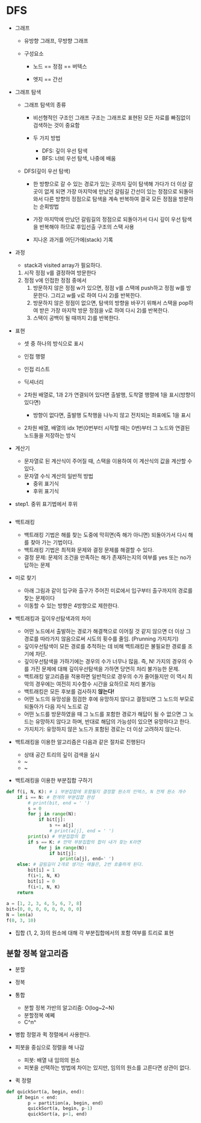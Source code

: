 # DFS



- 그래프

  	- 유방향 그래프, 무방향 그래프

   - 구성요소

     - 노드 == 정점 == 버텍스

     - 엣지 == 간선



- 그래프 탐색

  - 그래프 탐색의 종류

    - 비선형적인 구조인 그래프 구조는 그래프로 표현된 모든 자료를 빠짐없이 검색하는 것이 중요함

    - 두 가지 방법
      - DFS: 깊이 우선 탐색
      - BFS: 너비 우선 탐색, 나중에 배움

  - DFS(깊이 우선 탐색)

    - 한 방향으로 갈 수 있는 경로가 있는 곳까지 깊이 탐색해 가다가 더 이상 갈 곳이 없게 되면 가장 마지막에 만났던 갈림길 간선이 있는 정점으로 되돌아와서 다른 방향의 정점으로 탐색을 계속 반복하여 결국 모든 정점을 방문하는 순회방법

    - 가장 마지막에 만났던 갈림길의 정점으로 되돌아가서 다시 깊이 우선 탐색을 반복해야 하므로 후입선출 구조의 스택 사용

    - 지나온 과거를 어딘가에(stack) 기록

      

- 과정

  - stack과 visited array가 필요하다.

  1) 시작 정점 v를 결정하여 방문한다
  2) 정점 v에 인접한 정점 중에서
     1) 방문하지 않은 정점 w가 있으면, 정점 v를 스택에 push하고 정점 w를 방문한다. 그리고 w를 v로 하여 다시 2)를 반복한다.
     2) 방문하지 않은 정점이 없으면, 탐색의 방향을 바꾸기 위해서 스택을 pop하여 받은 가장 마지막 방문 정점을 v로 하여 다시 2)를 반복한다.
     3) 스택이 공백이 될 때까지 2)를 반복한다.

- 표현

  - 셋 중 하나의 방식으로 표시

  - 인접 행렬

  - 인접 리스트

  - 딕셔너리

  - 2차원 배열로, 1과 2가 연결되어 있다면 출발행, 도착열 행렬에 1을 표시(방향이 있다면)

    - 방향이 없다면, 출발행 도착행을 나누지 않고 전치되는 좌표에도 1을 표시

  - 2차원 배열, 배열의 idx 1번(0번부터 시작할 때는 0번)부터 그 노드와 연결된 노드들을 저장하는 방식

    

  

- 계산기

  - 문자열로 된 계산식이 주어질 때, 스택을 이용하여 이 계산식의 값을 계산할 수 있다.
  - 문자열 수식 계산의 일반적 방법
    - 중위 표기식
    - 후위 표기식

- step1. 중위 표기법에서 후위 

```python
```









- 백트래킹
  - 백트래킹 기법은 해를 찾는 도중에 막히면(즉 해가 아니면) 되돌아가서 다시 해를 찾아 가는 기법이다.
  - 백트래킹 기법은 최적화 문제와 결정 문제를 해결할 수 있다.
  - 결정 문제: 문제의 조건을 만족하는 해가 존재하는지의 여부를 yes 또는 no가 답하는 문제



- 미로 찾기
  - 아래 그림과 같이 입구와 출구가 주어진 미로에서 입구부터 출구까지의 경로를 찾는 문제이다
  - 이동할 수 있는 방향은 4방향으로 제한한다.



- 백트래킹과 깊이우선탐색과의 차이

  - 어떤 노드에서 출발하는 경로가 해결책으로 이어질 것 같지 않으면 더 이상 그 경로를 따라가지 않음으로써 시도의 횟수를 줄임. (Prunning 가지치기)
  - 깊이우선탐색이 모든 경로를 추적하는 데 비해 백트래킹은 불필요한 경로를 조기에 차단.
  - 깊이우선탐색을 가하기에는 경우의 수가 너무나 많음. 즉, N! 가지의 경우의 수를 가진 문제에 대해 깊이우선탐색을 가하면 당연히 처리 불가능한 문제.
  - 백트래킹 알고리즘을 적용하면 일반적으로 경우의 수가 줄어들지만 이 역시 최악의 경우에는 여전히 지수함수 시간을 요하므로 처리 불가능
  - 백트래킹은 모든 후보를 검사하지 **않는다!**
  - 어떤 노드의 유망성을 점검한 후에 유망하지 않다고 결정되면 그 노드의 부모로 되돌아가 다음 자식 노드로 감
  - 어떤 노드를 방문하였을 때 그 노드를 포함한 경로가 해답이 될 수 없으면 그 노드는 유망하지 않다고 하며, 반대로 해답의 가능성이 있으면 유망하다고 한다.
  - 가지치기: 유망하지 않은 노드가 포함된 경로는 더 이상 고려하지 않는다.

  

- 백트래킹을 이용한 알고리즘은 다음과 같은 절차로 진행된다

  - 상태 공간 트리의 깊이 검색을 실시
  - ~
  - ~

  

- 백트래킹을 이용한 부분집합 구하기

```python
def f(i, N, K): # i 부분집합에 포함될지 결정할 원소의 인덱스, N 전체 원소 개수
    if i == N: # 한개의 부분집합 완성
        # print(bit, end = ' ')
        s = 0
        for j in range(N):
            if bit[j]:
                s += a[j]
                # print(a[j], end = ' ')
        print(s) # 부분집합의 합
        if s == K: # 만약 부분집합의 합이 내가 찾는 K라면
            for j in range(N):
                if bit[j]:
                    print(a[j], end=' ')
    else: # 갈림길이 2개로 생기는 애들은, 2번 호출하게 된다.
        bit[i] = 1
        f(i+1, N, K)
        bit[i] = 0
    	f(i+1, N, K)
    return
    
a = [1, 2, 3, 4, 5, 6, 7, 8]
bit=[0, 0, 0, 0, 0, 0, 0, 0]
N = len(a)
f(0, 3, 10)
```



- 집합 {1, 2, 3}의 원소에 대해 각 부분집합에서의 포함 여부를 트리로 표현





## 분할 정복 알고리즘

- 분할

- 정복

- 통합
  - 분할 정복 가반의 알고리즘: O(log~2~N)
  - 분할정복 예쩨
  - C^n^

- 병합 정렬과 퀵 정렬에서 사용한다.



- 피봇을 중심으로 정렬을 해 나감
  - 피봇: 배열 내 임의의 원소
  - 피봇을 선택하는 방법에 차이는 있지만, 임의의 원소를 고른다면 상관이 없다.

- 퀵 정렬

```python
def quickSort(a, begin, end):
    if begin < end:
        p = partition(a, begin, end)
        quickSort(a, begin, p-1)
        quickSort(a, p+1, end)
```

